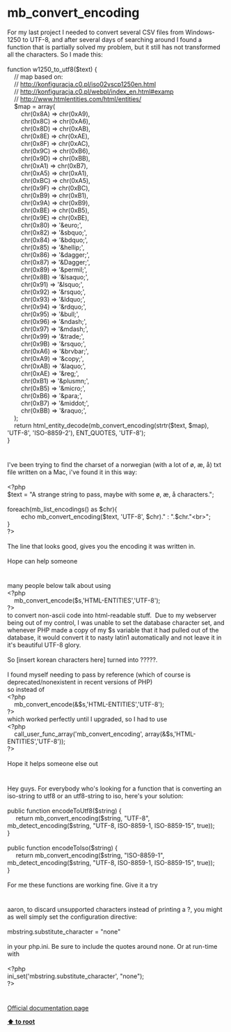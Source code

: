 # mb_convert_encoding




<div class="phpcode"><span class="html">
For my last project I needed to convert several CSV files from Windows-1250 to UTF-8, and after several days of searching around I found a function that is partially solved my problem, but it still has not transformed all the characters. So I made &#x200B;&#x200B;this:<br><br>function w1250_to_utf8($text) {<br>&#xA0; &#xA0; // map based on:<br>&#xA0; &#xA0; // <a href="http://konfiguracja.c0.pl/iso02vscp1250en.html" rel="nofollow" target="_blank">http://konfiguracja.c0.pl/iso02vscp1250en.html</a><br>&#xA0; &#xA0; // <a href="http://konfiguracja.c0.pl/webpl/index_en.html#examp" rel="nofollow" target="_blank">http://konfiguracja.c0.pl/webpl/index_en.html#examp</a><br>&#xA0; &#xA0; // <a href="http://www.htmlentities.com/html/entities/" rel="nofollow" target="_blank">http://www.htmlentities.com/html/entities/</a><br>&#xA0; &#xA0; $map = array(<br>&#xA0; &#xA0; &#xA0; &#xA0; chr(0x8A) =&gt; chr(0xA9),<br>&#xA0; &#xA0; &#xA0; &#xA0; chr(0x8C) =&gt; chr(0xA6),<br>&#xA0; &#xA0; &#xA0; &#xA0; chr(0x8D) =&gt; chr(0xAB),<br>&#xA0; &#xA0; &#xA0; &#xA0; chr(0x8E) =&gt; chr(0xAE),<br>&#xA0; &#xA0; &#xA0; &#xA0; chr(0x8F) =&gt; chr(0xAC),<br>&#xA0; &#xA0; &#xA0; &#xA0; chr(0x9C) =&gt; chr(0xB6),<br>&#xA0; &#xA0; &#xA0; &#xA0; chr(0x9D) =&gt; chr(0xBB),<br>&#xA0; &#xA0; &#xA0; &#xA0; chr(0xA1) =&gt; chr(0xB7),<br>&#xA0; &#xA0; &#xA0; &#xA0; chr(0xA5) =&gt; chr(0xA1),<br>&#xA0; &#xA0; &#xA0; &#xA0; chr(0xBC) =&gt; chr(0xA5),<br>&#xA0; &#xA0; &#xA0; &#xA0; chr(0x9F) =&gt; chr(0xBC),<br>&#xA0; &#xA0; &#xA0; &#xA0; chr(0xB9) =&gt; chr(0xB1),<br>&#xA0; &#xA0; &#xA0; &#xA0; chr(0x9A) =&gt; chr(0xB9),<br>&#xA0; &#xA0; &#xA0; &#xA0; chr(0xBE) =&gt; chr(0xB5),<br>&#xA0; &#xA0; &#xA0; &#xA0; chr(0x9E) =&gt; chr(0xBE),<br>&#xA0; &#xA0; &#xA0; &#xA0; chr(0x80) =&gt; &apos;&amp;euro;&apos;,<br>&#xA0; &#xA0; &#xA0; &#xA0; chr(0x82) =&gt; &apos;&amp;sbquo;&apos;,<br>&#xA0; &#xA0; &#xA0; &#xA0; chr(0x84) =&gt; &apos;&amp;bdquo;&apos;,<br>&#xA0; &#xA0; &#xA0; &#xA0; chr(0x85) =&gt; &apos;&amp;hellip;&apos;,<br>&#xA0; &#xA0; &#xA0; &#xA0; chr(0x86) =&gt; &apos;&amp;dagger;&apos;,<br>&#xA0; &#xA0; &#xA0; &#xA0; chr(0x87) =&gt; &apos;&amp;Dagger;&apos;,<br>&#xA0; &#xA0; &#xA0; &#xA0; chr(0x89) =&gt; &apos;&amp;permil;&apos;,<br>&#xA0; &#xA0; &#xA0; &#xA0; chr(0x8B) =&gt; &apos;&amp;lsaquo;&apos;,<br>&#xA0; &#xA0; &#xA0; &#xA0; chr(0x91) =&gt; &apos;&amp;lsquo;&apos;,<br>&#xA0; &#xA0; &#xA0; &#xA0; chr(0x92) =&gt; &apos;&amp;rsquo;&apos;,<br>&#xA0; &#xA0; &#xA0; &#xA0; chr(0x93) =&gt; &apos;&amp;ldquo;&apos;,<br>&#xA0; &#xA0; &#xA0; &#xA0; chr(0x94) =&gt; &apos;&amp;rdquo;&apos;,<br>&#xA0; &#xA0; &#xA0; &#xA0; chr(0x95) =&gt; &apos;&amp;bull;&apos;,<br>&#xA0; &#xA0; &#xA0; &#xA0; chr(0x96) =&gt; &apos;&amp;ndash;&apos;,<br>&#xA0; &#xA0; &#xA0; &#xA0; chr(0x97) =&gt; &apos;&amp;mdash;&apos;,<br>&#xA0; &#xA0; &#xA0; &#xA0; chr(0x99) =&gt; &apos;&amp;trade;&apos;,<br>&#xA0; &#xA0; &#xA0; &#xA0; chr(0x9B) =&gt; &apos;&amp;rsquo;&apos;,<br>&#xA0; &#xA0; &#xA0; &#xA0; chr(0xA6) =&gt; &apos;&amp;brvbar;&apos;,<br>&#xA0; &#xA0; &#xA0; &#xA0; chr(0xA9) =&gt; &apos;&amp;copy;&apos;,<br>&#xA0; &#xA0; &#xA0; &#xA0; chr(0xAB) =&gt; &apos;&amp;laquo;&apos;,<br>&#xA0; &#xA0; &#xA0; &#xA0; chr(0xAE) =&gt; &apos;&amp;reg;&apos;,<br>&#xA0; &#xA0; &#xA0; &#xA0; chr(0xB1) =&gt; &apos;&amp;plusmn;&apos;,<br>&#xA0; &#xA0; &#xA0; &#xA0; chr(0xB5) =&gt; &apos;&amp;micro;&apos;,<br>&#xA0; &#xA0; &#xA0; &#xA0; chr(0xB6) =&gt; &apos;&amp;para;&apos;,<br>&#xA0; &#xA0; &#xA0; &#xA0; chr(0xB7) =&gt; &apos;&amp;middot;&apos;,<br>&#xA0; &#xA0; &#xA0; &#xA0; chr(0xBB) =&gt; &apos;&amp;raquo;&apos;,<br>&#xA0; &#xA0; );<br>&#xA0; &#xA0; return html_entity_decode(mb_convert_encoding(strtr($text, $map), &apos;UTF-8&apos;, &apos;ISO-8859-2&apos;), ENT_QUOTES, &apos;UTF-8&apos;);<br>}</span>
</div>
  

#


<div class="phpcode"><span class="html">
I&apos;ve been trying to find the charset of a norwegian (with a lot of &#xF8;, &#xE6;, &#xE5;) txt file written on a Mac, i&apos;ve found it in this way:
<br>
<br><span class="default">&lt;?php
<br>$text </span><span class="keyword">= </span><span class="string">&quot;A strange string to pass, maybe with some &#xF8;, &#xE6;, &#xE5; characters.&quot;</span><span class="keyword">;
<br>
<br>foreach(</span><span class="default">mb_list_encodings</span><span class="keyword">() as </span><span class="default">$chr</span><span class="keyword">){
<br>&#xA0; &#xA0; &#xA0; &#xA0; echo </span><span class="default">mb_convert_encoding</span><span class="keyword">(</span><span class="default">$text</span><span class="keyword">, </span><span class="string">&apos;UTF-8&apos;</span><span class="keyword">, </span><span class="default">$chr</span><span class="keyword">).</span><span class="string">&quot; : &quot;</span><span class="keyword">.</span><span class="default">$chr</span><span class="keyword">.</span><span class="string">&quot;&lt;br&gt;&quot;</span><span class="keyword">;&#xA0; &#xA0; 
<br> } 
<br></span><span class="default">?&gt;
<br></span>
<br>The line that looks good, gives you the encoding it was written in.
<br>
<br>Hope can help someone</span>
</div>
  

#


<div class="phpcode"><span class="html">
many people below talk about using 
<br><span class="default">&lt;?php
<br>&#xA0; &#xA0; mb_convert_encode</span><span class="keyword">(</span><span class="default">$s</span><span class="keyword">,</span><span class="string">&apos;HTML-ENTITIES&apos;</span><span class="keyword">,</span><span class="string">&apos;UTF-8&apos;</span><span class="keyword">);
<br></span><span class="default">?&gt;
<br></span>to convert non-ascii code into html-readable stuff.&#xA0; Due to my webserver being out of my control, I was unable to set the database character set, and whenever PHP made a copy of my $s variable that it had pulled out of the database, it would convert it to nasty latin1 automatically and not leave it in it&apos;s beautiful UTF-8 glory.
<br>
<br>So [insert korean characters here] turned into ?????.
<br>
<br>I found myself needing to pass by reference (which of course is deprecated/nonexistent in recent versions of PHP)
<br>so instead of
<br><span class="default">&lt;?php
<br>&#xA0; &#xA0; mb_convert_encode</span><span class="keyword">(&amp;</span><span class="default">$s</span><span class="keyword">,</span><span class="string">&apos;HTML-ENTITIES&apos;</span><span class="keyword">,</span><span class="string">&apos;UTF-8&apos;</span><span class="keyword">);
<br></span><span class="default">?&gt;
<br></span>which worked perfectly until I upgraded, so I had to use
<br><span class="default">&lt;?php
<br>&#xA0; &#xA0; call_user_func_array</span><span class="keyword">(</span><span class="string">&apos;mb_convert_encoding&apos;</span><span class="keyword">, array(&amp;</span><span class="default">$s</span><span class="keyword">,</span><span class="string">&apos;HTML-ENTITIES&apos;</span><span class="keyword">,</span><span class="string">&apos;UTF-8&apos;</span><span class="keyword">));
<br></span><span class="default">?&gt;
<br></span>
<br>Hope it helps someone else out</span>
</div>
  

#


<div class="phpcode"><span class="html">
Hey guys. For everybody who&apos;s looking for a function that is converting an iso-string to utf8 or an utf8-string to iso, here&apos;s your solution:<br><br>public function encodeToUtf8($string) {<br>&#xA0; &#xA0;&#xA0; return mb_convert_encoding($string, &quot;UTF-8&quot;, mb_detect_encoding($string, &quot;UTF-8, ISO-8859-1, ISO-8859-15&quot;, true));<br>}<br><br>public function encodeToIso($string) {<br>&#xA0; &#xA0;&#xA0; return mb_convert_encoding($string, &quot;ISO-8859-1&quot;, mb_detect_encoding($string, &quot;UTF-8, ISO-8859-1, ISO-8859-15&quot;, true));<br>}<br><br>For me these functions are working fine. Give it a try</span>
</div>
  

#


<div class="phpcode"><span class="html">
aaron, to discard unsupported characters instead of printing a ?, you might as well simply set the configuration directive:<br><br>mbstring.substitute_character = &quot;none&quot;<br><br>in your php.ini. Be sure to include the quotes around none. Or at run-time with<br><br><span class="default">&lt;?php<br>ini_set</span><span class="keyword">(</span><span class="string">&apos;mbstring.substitute_character&apos;</span><span class="keyword">, </span><span class="string">&quot;none&quot;</span><span class="keyword">);<br></span><span class="default">?&gt;</span>
</span>
</div>
  

#

[Official documentation page](https://www.php.net/manual/en/function.mb-convert-encoding.php)

**[⬆ to root](/)**